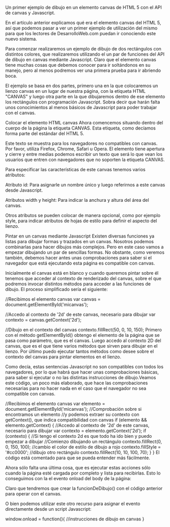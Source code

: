 Un primer ejemplo de dibujo en un elemento canvas de HTML 5 con el API de canvas y Javascript.

En el artículo anterior explicamos qué era el elemento canvas del HTML 5, así que podemos pasar a ver un primer ejemplo de utilización del mismo para que los lectores de DesarrolloWeb.com puedan ir conociendo este nuevo sistema.

Para comenzar realizaremos un ejemplo de dibujo de dos rectángulos con distintos colores, que realizaremos utilizando el un par de funciones del API de dibujo en canvas mediante Javascript. Claro que el elemento canvas tiene muchas cosas que debemos conocer para ir soltándonos en su manejo, pero al menos podremos ver una primera prueba para ir abriendo boca.

El ejemplo se basa en dos partes, primero una en la que colocaremos un lienzo canvas en un lugar de nuestra página, con la etiqueta HTML "CANVAS" y luego otra parte en la que dibujaremos dentro de ese elemento los rectángulos con programación Javascript. Sobra decir que harán falta unos conocimientos al menos básicos de Javascript para poder trabajar con el canvas.

Colocar el elemento HTML canvas
Ahora comencemos situando dentro del cuerpo de la página la etiqueta CANVAS. Esta etiqueta, como decíamos forma parte del estándar del HTML 5.

<canvas id="micanvas" width="200" height="100">
Este texto se muestra para los navegadores no compatibles con canvas.
<br>
Por favor, utiliza Firefox, Chrome, Safari u Opera.
</canvas>
El elemento tiene apertura y cierre y entre medias podemos escribir un texto que será lo que vean los usuarios que entren con navegadores que no soporten la etiqueta CANVAS.

Para especificar las características de este canvas tenemos varios atributos:

Atributo id:
Para asignarle un nombre único y luego referirnos a este canvas desde Javascript.

Atributos width y height:
Para indicar la anchura y altura del área del canvas.

Otros atributos se pueden colocar de manera opcional, como por ejemplo style, para indicar atributos de hojas de estilo para definir el aspecto del lienzo.

Pintar en un canvas mediante Javascript
Existen diversas funciones ya listas para dibujar formas y trazados en un canvas. Nosotros podemos combinarlas para hacer dibujos más complejos. Pero en este caso vamos a empezar dibujando un par de sencillas formas. No obstante, como veremos también, debemos hacer antes unas comprobaciones para saber si el navegador que está ejecutando esta página es compatible con canvas.

Inicialmente el canvas está en blanco y cuando queremos pintar sobre él tenemos que acceder al contexto de renderizado del canvas, sobre el que podremos invocar distintos métodos para acceder a las funciones de dibujo. El proceso simplificado sería el siguiente:

//Recibimos el elemento canvas
var canvas = document.getElementById('micanvas');

//Accedo al contexto de '2d' de este canvas, necesario para dibujar
var contexto = canvas.getContext('2d');

//Dibujo en el contexto del canvas
contexto.fillRect(50, 0, 10, 150);
Primero con el método getElementById() obtengo el elemento de la página que se pasa como parámetro, que es el canvas. Luego accedo al contexto 2D del canvas, que es el que tiene varios métodos que sirven para dibujar en el lienzo. Por último puedo ejecutar tantos métodos como desee sobre el contexto del canvas para pintar elementos en el lienzo.

Como decía, estas sentencias Javascript no son compatibles con todos los navegadores, por lo que habrá que hacer unas comprobaciones básicas, para saber si ejecutar o no las distintas instrucciones de dibujo.Veamos este código, un poco más elaborado, que hace las comprobaciones necesarias para no hacer nada en el caso que el navegador no sea compatible con canvas.

//Recibimos el elemento canvas
var elemento = document.getElementById('micanvas');
//Comprobación sobre si encontramos un elemento
//y podemos extraer su contexto con getContext(), que indica compatibilidad con canvas
if (elemento && elemento.getContext) {
   //Accedo al contexto de '2d' de este canvas, necesario para dibujar
   var contexto = elemento.getContext('2d');
   if (contexto) {
      //Si tengo el contexto 2d es que todo ha ido bien y puedo empezar a dibujar 
      //Comienzo dibujando un rectángulo
      contexto.fillRect(0, 0, 150, 100);
      //cambio el color de estilo de dibujo a rojo
      contexto.fillStyle = '#cc0000';
      //dibujo otro rectángulo
      contexto.fillRect(10, 10, 100, 70);
   }
}
El código está comentado para que se pueda entender más fácilmente.

Ahora sólo falta una última cosa, que es ejecutar estas acciones sólo cuando la página esté cargada por completo y lista para recibirlas. Esto lo conseguimos con la el evento onload del body de la página:

<body onload="funcionDeDibujo()">
Claro que tendremos que crear la funcionDeDibujo() con el código anterior para operar con el canvas.

O bien podemos utilizar este otro recurso para asignar el evento directamente desde un script Javascript:

window.onload = function(){
   //instrucciones de dibujo en canvas
}